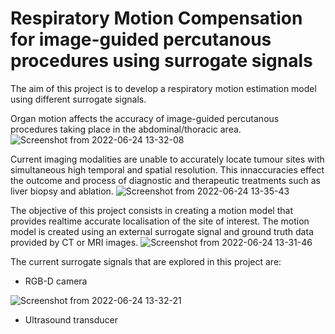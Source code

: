 # Respiratory Motion Compensation for image-guided percutanous procedures using surrogate signals

The aim of this project is to develop a respiratory motion estimation model using different surrogate signals.

Organ motion affects the accuracy of image-guided percutanous procedures taking place in the abdominal/thoracic area.
![Screenshot from 2022-06-24 13-32-08](https://user-images.githubusercontent.com/72251458/175526375-625cd546-81ef-4bdd-8ce2-c91dd737c147.png)

Current imaging modalities are unable to accurately locate tumour sites with simultaneous high temporal and spatial resolution.
This innaccuracies effect the outcome and process of diagnostic and therapeutic treatments such as liver biopsy and ablation.
![Screenshot from 2022-06-24 13-35-43](https://user-images.githubusercontent.com/72251458/175526860-42ba1428-38fb-4f79-8c2a-852bd7063e91.png)


The objective of this project consists in creating a motion model that provides realtime accurate localisation of the site of interest. 
The motion model is created using an external surrogate signal and ground truth data provided by CT or MRI images. 
![Screenshot from 2022-06-24 13-31-46](https://user-images.githubusercontent.com/72251458/175526499-f4a1b1e9-d7c3-42af-9876-dd1c000528e2.png)

The current surrogate signals that are explored in this project are:
- RGB-D camera


![Screenshot from 2022-06-24 13-32-21](https://user-images.githubusercontent.com/72251458/175526440-e65db083-79a3-4fca-907e-9702aaaedf61.png)


- Ultrasound transducer


